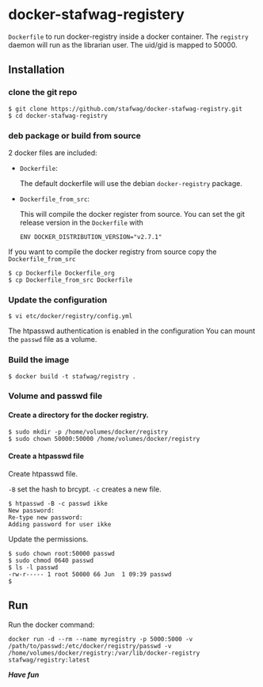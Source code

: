 # docker-stafwag-registery

```Dockerfile``` to run docker-registry inside a docker container.
The ```registry```  daemon will run as the librarian user. The uid/gid is mapped
to 50000.

## Installation

### clone the git repo

```
$ git clone https://github.com/stafwag/docker-stafwag-registry.git
$ cd docker-stafwag-registry
```

### deb package or build from source

2 docker files are included:

* ```Dockerfile```:

  The default dockerfile will use the debian ```docker-registry``` package.

* ```Dockerfile_from_src```:

  This will compile the docker register from source.
  You can set the git release version in the ```Dockerfile``` with

  ```ENV DOCKER_DISTRIBUTION_VERSION="v2.7.1"```


If you want to compile the docker registry from source copy the ```Dockerfile_from_src```

```
$ cp Dockerfile Dockerfile_org
$ cp Dockerfile_from_src Dockerfile
```

### Update the configuration

```
$ vi etc/docker/registry/config.yml
```

The htpasswd authentication is enabled in the configuration
You can mount the ```passwd``` file as a volume.

### Build the image

```
$ docker build -t stafwag/registry . 
```

### Volume and passwd file
#### Create a directory for the docker registry.

```
$ sudo mkdir -p /home/volumes/docker/registry
$ sudo chown 50000:50000 /home/volumes/docker/registry
```

#### Create a htpasswd file

Create htpasswd file.

```-B``` set the hash to brcypt. ```-c``` creates a new file. 

```
$ htpasswd -B -c passwd ikke
New password: 
Re-type new password: 
Adding password for user ikke
```

Update the permissions.

```
$ sudo chown root:50000 passwd
$ sudo chmod 0640 passwd
$ ls -l passwd
-rw-r----- 1 root 50000 66 Jun  1 09:39 passwd
$ 
```

## Run

Run the docker command:

```
docker run -d --rm --name myregistry -p 5000:5000 -v /path/to/passwd:/etc/docker/registry/passwd -v /home/volumes/docker/registry:/var/lib/docker-registry stafwag/registry:latest
```

***Have fun***
